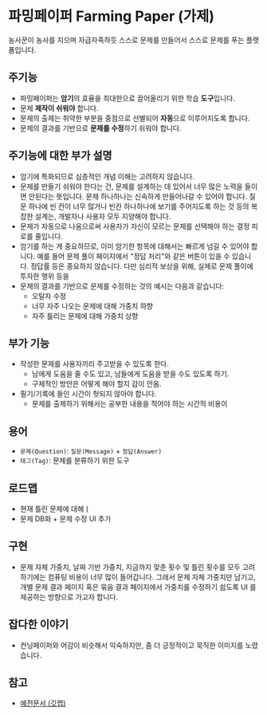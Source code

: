 # 파밍페이퍼 Farming Paper (가제)

농사꾼이 농사를 지으며 자급자족하듯 스스로 문제를 만들어서 스스로 문제를 푸는 플랫폼입니다.

## 주기능

- 파밍페이퍼는 **암기**의 효율을 최대한으로 끌어올리기 위한 학습 **도구**입니다.
- 문제 **제작이 쉬워야** 합니다.
- 문제의 출제는 취약한 부분을 중점으로 선별되어 **자동**으로 이루어지도록 합니다.
- 문제의 결과를 기반으로 **문제를 수정**하기 쉬워야 합니다.

## 주기능에 대한 부가 설명

- 암기에 특화되므로 심층적인 개념 이해는 고려하지 않습니다.
- 문제를 만들기 쉬워야 한다는 건, 문제를 설계하는 데 있어서 너무 많은 노력을 들이면 안된다는 뜻입니다. 문제 하나하나는 신속하게 만들어나갈 수 있어야 합니다. 질문 하나에 빈 칸이 너무 많거나 빈칸 하나하나에 보기를 주어지도록 하는 것 등의 복잡한 설계는, 개발자나 사용자 모두 지양해야 합니다.
- 문제가 자동으로 나옴으로써 사용자가 자신이 모르는 문제를 선택해야 하는 결정 피로를 줄입니다.
- 암기를 하는 게 중요하므로, 이미 암기한 항목에 대해서는 빠르게 넘길 수 있어야 합니다. 예를 들어 문제 풀이 페이지에서 "정답 처리"와 같은 버튼이 있을 수 있습니다. 정답률 등은 중요하지 않습니다. 다만 심리적 보상을 위해, 실제로 문제 풀이에 투자한 행위 등을
- 문제의 결과를 기반으로 문제를 수정하는 것의 예시는 다음과 같습니다:
   - 오탈자 수정
   - 너무 자주 나오는 문제에 대해 가중치 하향
   - 자주 틀리는 문제에 대해 가중치 상향

## 부가 기능

- 작성한 문제를 사용자끼리 주고받을 수 있도록 한다.
   - 남에게 도움을 줄 수도 있고, 남들에게 도움을 받을 수도 있도록 하기.
   - 구체적인 방안은 어떻게 해야 할지 감이 안옴.
- 필기/기록에 들인 시간이 헛되지 않아야 합니다.
   - 문제를 출제하기 위해서는 공부한 내용을 적어야 하는 시간적 비용이
   

## 용어

- `문제(Question)`: `질문(Message)` + `정답(Answer)`
- `태그(Tag)`: 문제를 분류하기 위한 도구

## 로드맵

- 현재 틀린 문제에 대해 (
- 문제 DB화 + 문제 수정 UI 추가

## 구현

- 문제 자체 가중치, 날짜 기반 가중치, 지금까지 맞춘 횟수 및 틀린 횟수를 모두 고려하기에는 컴퓨팅 비용이 너무 많이 들어갑니다. 그래서 문제 자체 가중치만 남기고, 개별 문제 결과 페이지 혹은 묶음 결과 페이지에서 가중치를 수정하기 쉽도록 UI 를 제공하는 방향으로 가고자 합니다.

## 잡다한 이야기

- 컨닝페이퍼와 어감이 비슷해서 익숙하지만, 좀 더 긍정적이고 묵직한 이미지를 노렸습니다.



## 참고

- [예전문서 (깃랩)](https://gitlab.com/EzKorry/kestion/-/wikis/home)

